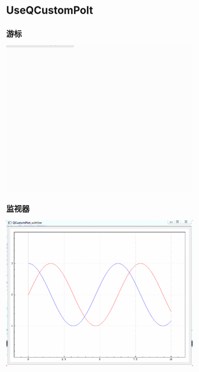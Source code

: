 # UseQCustomPolt
## 游标
![img1](https://github.com/cclfly/UseQCustomPolt/raw/main/ReadmeRes/GIF%202021-11-22%2017-20-08.gif)
## 监视器
![img2](https://github.com/cclfly/UseQCustomPolt/raw/main/ReadmeRes/GIF%202021-11-26%2016-37-26.gif)
